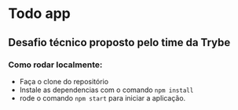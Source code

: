 # Todo app

## Desafio técnico proposto pelo time da Trybe

### Como rodar localmente:

- Faça o clone do repositório
- Instale as dependencias com o comando `npm install`
- rode o comando `npm start` para iniciar a aplicação.
